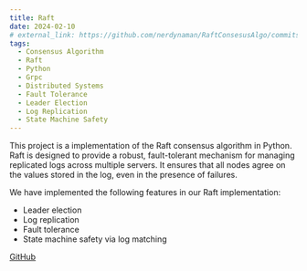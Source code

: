 ```yaml
---
title: Raft
date: 2024-02-10
# external_link: https://github.com/nerdynaman/RaftConsesusAlgo/commits/main/
tags:
  - Consensus Algorithm
  - Raft
  - Python
  - Grpc
  - Distributed Systems
  - Fault Tolerance
  - Leader Election
  - Log Replication
  - State Machine Safety
---
```


This project is a implementation of the Raft consensus algorithm in Python. Raft is designed to provide a robust, fault-tolerant mechanism for managing replicated logs across multiple servers. It ensures that all nodes agree on the values stored in the log, even in the presence of failures.

We have implemented the following features in our Raft implementation:
- Leader election
- Log replication
- Fault tolerance
- State machine safety via log matching

[GitHub](https://github.com/nerdynaman/RaftConsesusAlgo)